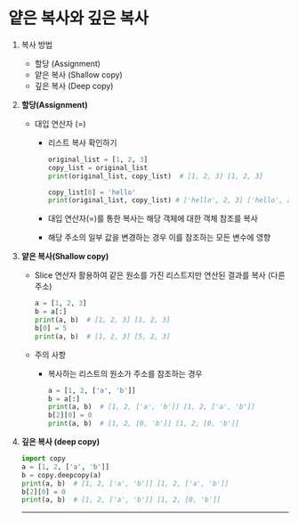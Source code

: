 # 얕은 복사와 깊은 복사

1. 복사 방법
   
   - 할당 (Assignment)
   - 얕은 복사 (Shallow copy)
   - 깊은 복사 (Deep copy)

2. **할당(Assignment)**
   
   - 대입 연산자 (=)
     
     - 리스트 복사 확인하기
       
       ```python
       original_list = [1, 2, 3]
       copy_list = original_list
       print(original_list, copy_list)  # [1, 2, 3] [1, 2, 3]
       
       copy_list[0] = 'hello'
       print(original_list, copy_list) # ['hello', 2, 3] ['hello', 2, 3]
       ```
     
     - 대입 연산자(=)를 통한 복사는 해당 객체에 대한 객체 참조를 복사
     
     - 해당 주소의 일부 값을 변경하는 경우 이를 참조하는 모든 변수에 영향

3. **얕은 복사(Shallow copy)**
   
   - Slice 연산자 활용하여 같은 원소를 가진 리스트지만 연산된 결과를 복사 (다른 주소)
     
     ```python
     a = [1, 2, 3]
     b = a[:]
     print(a, b)  # [1, 2, 3] [1, 2, 3]
     b[0] = 5
     print(a, b)  # [1, 2, 3] [5, 2, 3]
     ```
   
   - 주의 사항
     
     - 복사하는 리스트의 원소가 주소를 참조하는 경우
       
       ```python
       a = [1, 2, ['a', 'b']]
       b = a[:]
       print(a, b)  # [1, 2, ['a', 'b']] [1, 2, ['a', 'b']]
       b[2][0] = 0
       print(a, b)  # [1, 2, [0, 'b']] [1, 2, [0, 'b']]
       ```

4. **깊은 복사 (deep copy)**
   
   ```python
   import copy
   a = [1, 2, ['a', 'b']]
   b = copy.deepcopy(a)
   print(a, b)  # [1, 2, ['a', 'b']] [1, 2, ['a', 'b']]
   b[2][0] = 0
   print(a, b)  # [1, 2, ['a', 'b']] [1, 2, [0, 'b']]
   ```
   
   ---
   
   
